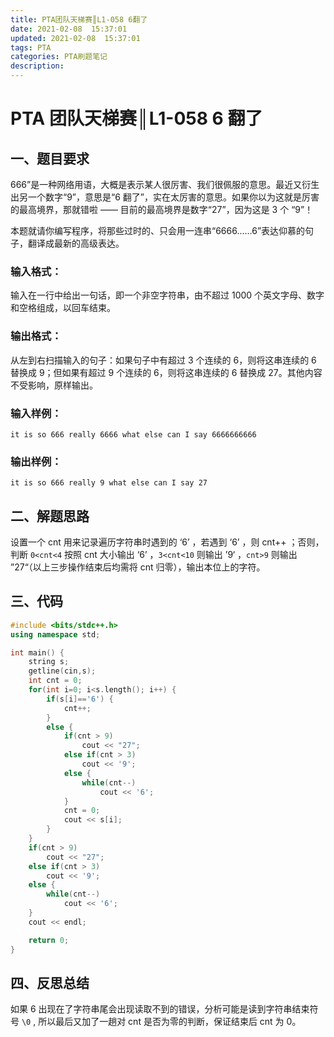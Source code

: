 ```yaml
---
title: PTA团队天梯赛║L1-058 6翻了
date: 2021-02-08  15:37:01
updated: 2021-02-08  15:37:01
tags: PTA
categories: PTA刷题笔记
description:
---
```


# PTA 团队天梯赛║L1-0**58 6 翻了**

## 一、题目要求

666”是一种网络用语，大概是表示某人很厉害、我们很佩服的意思。最近又衍生出另一个数字“9”，意思是“6 翻了”，实在太厉害的意思。如果你以为这就是厉害的最高境界，那就错啦 —— 目前的最高境界是数字“27”，因为这是 3 个 “9”！

本题就请你编写程序，将那些过时的、只会用一连串“6666……6”表达仰慕的句子，翻译成最新的高级表达。

### 输入格式：

输入在一行中给出一句话，即一个非空字符串，由不超过 1000 个英文字母、数字和空格组成，以回车结束。

### 输出格式：

从左到右扫描输入的句子：如果句子中有超过 3 个连续的 6，则将这串连续的 6 替换成 9；但如果有超过 9 个连续的 6，则将这串连续的 6 替换成 27。其他内容不受影响，原样输出。

### 输入样例：

```in
it is so 666 really 6666 what else can I say 6666666666
```

### 输出样例：

```out
it is so 666 really 9 what else can I say 27
```

## 二、解题思路

设置一个 cnt 用来记录遍历字符串时遇到的 ‘6’ ，若遇到 ‘6’ ，则 cnt++ ；否则，判断 `0<cnt<4` 按照 cnt 大小输出 ‘6’ ，`3<cnt<10` 则输出 ’9‘ ，`cnt>9` 则输出 ”27“（以上三步操作结束后均需将 cnt 归零），输出本位上的字符。

## 三、代码

```cpp
#include <bits/stdc++.h>
using namespace std;

int main() {
    string s;
    getline(cin,s);
    int cnt = 0;
    for(int i=0; i<s.length(); i++) {
        if(s[i]=='6') {
            cnt++;
        }
        else {
            if(cnt > 9)
                cout << "27";
            else if(cnt > 3)
                cout << '9';
            else {
                while(cnt--)
                    cout << '6';
            }
            cnt = 0;
            cout << s[i];
        }
    }
    if(cnt > 9)
        cout << "27";
    else if(cnt > 3)
        cout << '9';
    else {
        while(cnt--)
            cout << '6';
    }
    cout << endl;

    return 0;
}
```

## 四、反思总结

如果 6 出现在了字符串尾会出现读取不到的错误，分析可能是读到字符串结束符号 `\0` , 所以最后又加了一趟对 cnt 是否为零的判断，保证结束后 cnt 为 0。